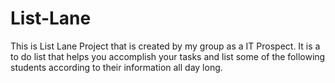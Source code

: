 # List-Lane
 This is List Lane Project that is created by my group as a IT Prospect. It is a to do list that helps you accomplish your tasks and list some of the following students according to their information all day long.
